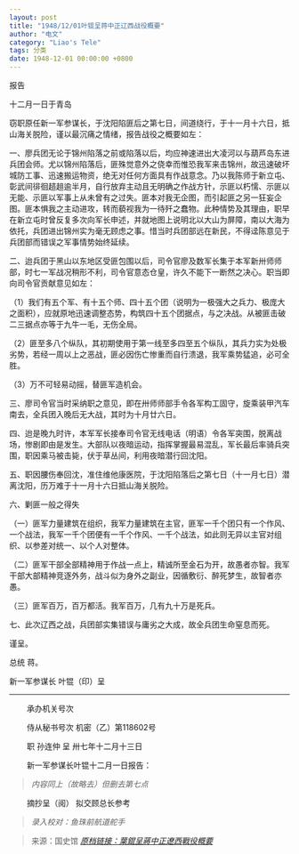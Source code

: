 ```yaml
---
layout: post
title: "1948/12/01叶锟呈蒋中正辽西战役概要"
author: "电文"
category: "Liao's Tele"
tags: 分类
date: 1948-12-01 00:00:00 +0800
---
```

报告

十二月一日于青岛

窃职原任新一军参谋长，于沈阳陷匪后之第七日，间道绕行，于十一月十六日，抵山海关脱险，谨以最沉痛之情绪，报告战役之概要如左：

一、廖兵团无论于锦州陷落之前或陷落以后，均应神速进出大凌河以与葫芦岛东进兵团会师。尤以锦州陷落后，匪殊觉意外之侥幸而惟恐我军来击锦州，故迅速破坏城防工事、迅速搬运物资，绝无对任何方面具有作战意念。乃以我陈师于新立屯、彰武间徘徊趦趄逾半月，自行放弃主动且无明确之作战方针，示匪以朽懦、示匪以无能、示匪以军事上从未曾有之过失。匪本对我无企图，而引起匪之另一狂妄企图。匪本惧我之主动进攻，转而藐视我为一待歼之蠢物。此种情势及其理由，职早在新立屯时曾反复多次向军长申述，并就地图上说明北以大山为屏障，南以大海为依托，兵团进出锦州实为毫无顾虑之事。惜当时兵团部远在新民，不得迳陈意见于兵团部而错误之军事情势始终延续。

二、迨兵团于黑山以东地区受匪包围以后，司令官廖及数军长集于本军新卅师师部，时七一军战况稍形不利，司令官意态仓皇，许久不能下一断然之决心。职当即向司令官贡献意见如左：

（1）我们有五个军、有十五个师、四十五个团（说明为一极强大之兵力、极庞大之面积），应就原地迅速调整态势，构筑四十五个团据点，与之决战。从被匪击破二三据点亦等于九牛一毛，无伤全局。

（2）匪至多八个纵队，其初期使用于第一线至多四至五个纵队，其兵力实为处极劣势，若经一周以上之恶战，匪必因伤亡惨重而自行溃退，我军乘势猛追，必可全胜。

（3）万不可轻易动摇，替匪军造机会。

三、廖司令官当时采纳职之意见，即在卅师师部手令各军构工固守，旋乘装甲汽车南去，全兵团入晚后无大战，其时为十月廿六日。

四、迨是晚九时许，本军军长接奉司令官无线电话（明语）令各军突围，脱离战场，惨剧即由是发生。大部队以夜暗运动，指挥掌握最易混乱，军长最后率骑兵突围，职因乘马被击毙，伏于草丛间，利用夜暗潜行回沈阳。

五、职因腰伤奉回沈，准住维他康医院，于沈阳陷落后之第七日（十一月七日）潜离沈阳，历万难于十一月十六日抵山海关脱险。

六、剿匪一般之得失

（一）匪军力量建筑在组织，我军力量建筑在主官，匪军一千个团只有一个作风、一个战法，我军一千个团便有一千个作风、一千个战法，如此则无异以主官对组织、以参差对统一、以个人对整体。

（二）匪军干部全部精神用于作战一点上，精诚所至金石为开，故愚者亦智。我军干部大部精神竞逐外务，战斗似为身外之副业，因循敷衍、醉死梦生，故智者亦愚。

（三）匪军百万，百万都活。我军百万，几有九十万是死兵。

七、此次辽西之战，兵团部实集错误与庸劣之大成，故全兵团生命窒息而死。

谨呈。

总统 蒋。

新一军参谋长 叶锟（印）呈

------

&nbsp;&nbsp;&nbsp;&nbsp;&nbsp;&nbsp;&nbsp;&nbsp;承办机关号次

&nbsp;&nbsp;&nbsp;&nbsp;&nbsp;&nbsp;&nbsp;&nbsp;侍从秘书号次 机密（乙）第118602号

&nbsp;&nbsp;&nbsp;&nbsp;&nbsp;&nbsp;&nbsp;&nbsp;职 孙连仲 呈 卅七年十二月十三日

&nbsp;&nbsp;&nbsp;&nbsp;&nbsp;&nbsp;&nbsp;&nbsp;新一军参谋长叶锟十二月一日报告：

> *内容同上（故略去）但删去第七点*

&nbsp;&nbsp;&nbsp;&nbsp;&nbsp;&nbsp;&nbsp;&nbsp;摘抄呈（阅） 拟交顾总长参考




> *录入校对：鱼珠前航道舵手*

> 来源：国史馆 [*原档链接：葉錕呈蔣中正遼西戰役概要*](https://ahonline.drnh.gov.tw/index.php?act=Display/image/5894468=jdbi6l#f9F)